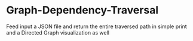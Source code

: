 # Graph-Dependency-Traversal
Feed input a JSON file and return the entire traversed path in simple print and a Directed Graph visualization as well
